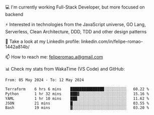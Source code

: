 💻 I'm currently working Full-Stack Developer, but more focused on backend

⚡ Interested in technologies from the JavaScript universe, GO Lang, Serverless, Clean Architecture, DDD, TDD and other design patterns

👥 Take a look at my LinkedIn profile: linkedin.com/in/felipe-romao-1442a814b/

📫 How to reach me: feliperomao.a@gmail.com

📊 Check my stats from WakaTime (VS Code) and GitHub:

<!--START_SECTION:waka-->

```txt
From: 05 May 2024 - To: 12 May 2024

Terraform    6 hrs 6 mins    ███████████████░░░░░░░░░░   60.22 %
Python       1 hr 32 mins    ███▓░░░░░░░░░░░░░░░░░░░░░   15.16 %
YAML         1 hr 10 mins    ███░░░░░░░░░░░░░░░░░░░░░░   11.62 %
JSON         21 mins         █░░░░░░░░░░░░░░░░░░░░░░░░   03.55 %
Bash         19 mins         ▓░░░░░░░░░░░░░░░░░░░░░░░░   03.20 %
```

<!--END_SECTION:waka-->
